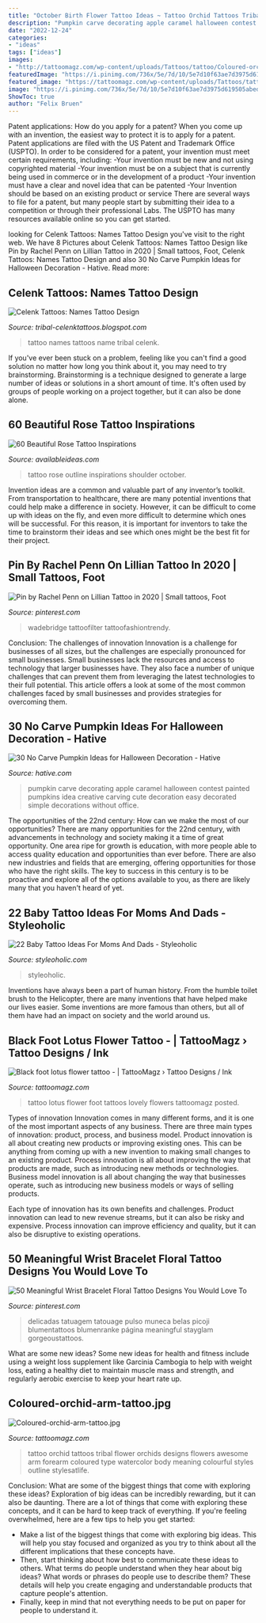 ```yaml
---
title: "October Birth Flower Tattoo Ideas ~ Tattoo Orchid Tattoos Tribal Flower Orchids Designs Flowers Awesome Arm Forearm Coloured Type Watercolor Body Meaning Colourful Styles Outline Stylesatlife"
description: "Pumpkin carve decorating apple caramel halloween contest painted pumpkins idea creative carving cute decoration easy decorated simple decorations without office"
date: "2022-12-24"
categories:
- "ideas"
tags: ["ideas"]
images:
- "http://tattoomagz.com/wp-content/uploads/Tattoos/tattoo/Coloured-orchid-arm-tattoo.jpg"
featuredImage: "https://i.pinimg.com/736x/5e/7d/10/5e7d10f63ae7d3975d619505abed6af1.jpg"
featured_image: "https://tattoomagz.com/wp-content/uploads/Tattoos/tattoo-tattoo-ideas-flower-tattoo/Black-foot-lotus-flower-tattoo.jpg"
image: "https://i.pinimg.com/736x/5e/7d/10/5e7d10f63ae7d3975d619505abed6af1.jpg"
ShowToc: true
author: "Felix Bruen"
---
```



Patent applications: How do you apply for a patent?
When you come up with an invention, the easiest way to protect it is to apply for a patent. Patent applications are filed with the US Patent and Trademark Office (USPTO). In order to be considered for a patent, your invention must meet certain requirements, including: 
-Your invention must be new and not using copyrighted material
-Your invention must be on a subject that is currently being used in commerce or in the development of a product
-Your invention must have a clear and novel idea that can be patented
-Your Invention should be based on an existing product or service There are several ways to file for a patent, but many people start by submitting their idea to a competition or through their professional Labs. The USPTO has many resources available online so you can get started.

	

		
looking for Celenk Tattoos: Names Tattoo Design you've visit to the right web. We have 8 Pictures about Celenk Tattoos: Names Tattoo Design like Pin by Rachel Penn on Lillian Tattoo in 2020 | Small tattoos, Foot, Celenk Tattoos: Names Tattoo Design and also 30 No Carve Pumpkin Ideas for Halloween Decoration - Hative. Read more:
		
    
## Celenk Tattoos: Names Tattoo Design

<img loading=lazy src="http://2.bp.blogspot.com/-ma7jTFfDcw4/TiNJYR_j9vI/AAAAAAAAAWk/3pJs49kWgFU/s1600/IMG_0141.jpg" onerror="this.onerror=null;this.src='https://tse2.mm.bing.net/th?id=OIP.OlWDsQ4myCLK7lXct7PvQQHaJ4&amp;pid=15.1';" alt="Celenk Tattoos: Names Tattoo Design">

_Source: tribal-celenktattoos.blogspot.com_

>tattoo names tattoos name tribal celenk. 

	

If you've ever been stuck on a problem, feeling like you can't find a good solution no matter how long you think about it, you may need to try brainstorming. Brainstorming is a technique designed to generate a large number of ideas or solutions in a short amount of time. It's often used by groups of people working on a project together, but it can also be done alone.

    
## 60 Beautiful Rose Tattoo Inspirations

<img loading=lazy src="http://availableideas.com/wp-content/uploads/2016/02/A-rose-outline-is-shown-on-the-wearers-right-shoulder-in-this-simplified-tattoo.jpg" onerror="this.onerror=null;this.src='https://tse3.mm.bing.net/th?id=OIP._G80n5zrEW9Mb5ys0jbWwAHaJ4&amp;pid=15.1';" alt="60 Beautiful Rose Tattoo Inspirations">

_Source: availableideas.com_

>tattoo rose outline inspirations shoulder october. 

	

Invention ideas are a common and valuable part of any inventor’s toolkit. From transportation to healthcare, there are many potential inventions that could help make a difference in society. However, it can be difficult to come up with ideas on the fly, and even more difficult to determine which ones will be successful. For this reason, it is important for inventors to take the time to brainstorm their ideas and see which ones might be the best fit for their project.

    
## Pin By Rachel Penn On Lillian Tattoo In 2020 | Small Tattoos, Foot

<img loading=lazy src="https://i.pinimg.com/736x/5e/7d/10/5e7d10f63ae7d3975d619505abed6af1.jpg" onerror="this.onerror=null;this.src='https://tse1.mm.bing.net/th?id=OIP.r4tpfRbSW0gCFqK1BUG28wHaHa&amp;pid=15.1';" alt="Pin by Rachel Penn on Lillian Tattoo in 2020 | Small tattoos, Foot">

_Source: pinterest.com_

>wadebridge tattoofilter tattoofashiontrendy. 

	

Conclusion: The challenges of innovation
Innovation is a challenge for businesses of all sizes, but the challenges are especially pronounced for small businesses. Small businesses lack the resources and access to technology that larger businesses have. They also face a number of unique challenges that can prevent them from leveraging the latest technologies to their full potential. This article offers a look at some of the most common challenges faced by small businesses and provides strategies for overcoming them.

    
## 30 No Carve Pumpkin Ideas For Halloween Decoration - Hative

<img loading=lazy src="https://hative.com/wp-content/uploads/2014/10/no-carve-pumpkin-ideas/4-caramel-apple.jpg" onerror="this.onerror=null;this.src='https://tse4.mm.bing.net/th?id=OIP.ZVifJVHUjIqDMw6u-qCJdAHaJ4&amp;pid=15.1';" alt="30 No Carve Pumpkin Ideas for Halloween Decoration - Hative">

_Source: hative.com_

>pumpkin carve decorating apple caramel halloween contest painted pumpkins idea creative carving cute decoration easy decorated simple decorations without office. 

	

The opportunities of the 22nd century: How can we make the most of our opportunities?
There are many opportunities for the 22nd century, with advancements in technology and society making it a time of great opportunity. One area ripe for growth is education, with more people able to access quality education and opportunities than ever before. There are also new industries and fields that are emerging, offering opportunities for those who have the right skills. The key to success in this century is to be proactive and explore all of the options available to you, as there are likely many that you haven't heard of yet.

    
## 22 Baby Tattoo Ideas For Moms And Dads - Styleoholic

<img loading=lazy src="https://i.styleoholic.com/2017/01/Baby-name-tattoo-with-pink-rose.jpg" onerror="this.onerror=null;this.src='https://tse1.mm.bing.net/th?id=OIP.q9CFvyU7AQKNs2fJaUahpgHaJ4&amp;pid=15.1';" alt="22 Baby Tattoo Ideas For Moms And Dads - Styleoholic">

_Source: styleoholic.com_

>styleoholic. 

	

Inventions have always been a part of human history. From the humble toilet brush to the Helicopter, there are many inventions that have helped make our lives easier. Some inventions are more famous than others, but all of them have had an impact on society and the world around us.

    
## Black Foot Lotus Flower Tattoo - | TattooMagz › Tattoo Designs / Ink

<img loading=lazy src="https://tattoomagz.com/wp-content/uploads/Tattoos/tattoo-tattoo-ideas-flower-tattoo/Black-foot-lotus-flower-tattoo.jpg" onerror="this.onerror=null;this.src='https://tse3.mm.bing.net/th?id=OIP.6T8Mzt4kKxBUy8fhi_YUtwHaJ3&amp;pid=15.1';" alt="Black foot lotus flower tattoo - | TattooMagz › Tattoo Designs / Ink">

_Source: tattoomagz.com_

>tattoo lotus flower foot tattoos lovely flowers tattoomagz posted. 

	

Types of innovation
Innovation comes in many different forms, and it is one of the most important aspects of any business. There are three main types of innovation: product, process, and business model.
Product innovation is all about creating new products or improving existing ones. This can be anything from coming up with a new invention to making small changes to an existing product. Process innovation is all about improving the way that products are made, such as introducing new methods or technologies. Business model innovation is all about changing the way that businesses operate, such as introducing new business models or ways of selling products.

Each type of innovation has its own benefits and challenges. Product innovation can lead to new revenue streams, but it can also be risky and expensive. Process innovation can improve efficiency and quality, but it can also be disruptive to existing operations.

    
## 50 Meaningful Wrist Bracelet Floral Tattoo Designs You Would Love To

<img loading=lazy src="https://i.pinimg.com/736x/b9/2c/e2/b92ce235bcd1eb3e2e12cb96a66498db.jpg" onerror="this.onerror=null;this.src='https://tse4.mm.bing.net/th?id=OIP.fes3SdXWOiM6Yj_ErD51ZAHaJP&amp;pid=15.1';" alt="50 Meaningful Wrist Bracelet Floral Tattoo Designs You Would Love To">

_Source: pinterest.com_

>delicadas tatuagem tatouage pulso muneca belas picoji blumentattoos blumenranke página meaningful stayglam gorgeoustattoos. 

	

What are some new ideas?
Some new ideas for health and fitness include using a weight loss supplement like Garcinia Cambogia to help with weight loss, eating a healthy diet to maintain muscle mass and strength, and regularly aerobic exercise to keep your heart rate up.

    
## Coloured-orchid-arm-tattoo.jpg

<img loading=lazy src="http://tattoomagz.com/wp-content/uploads/Tattoos/tattoo/Coloured-orchid-arm-tattoo.jpg" onerror="this.onerror=null;this.src='https://tse3.mm.bing.net/th?id=OIP.o7_CTacAuGrb4_reRczhXgHaPz&amp;pid=15.1';" alt="Coloured-orchid-arm-tattoo.jpg">

_Source: tattoomagz.com_

>tattoo orchid tattoos tribal flower orchids designs flowers awesome arm forearm coloured type watercolor body meaning colourful styles outline stylesatlife. 

	

Conclusion: What are some of the biggest things that come with exploring these ideas?
Exploration of big ideas can be incredibly rewarding, but it can also be daunting. There are a lot of things that come with exploring these concepts, and it can be hard to keep track of everything. If you're feeling overwhelmed, here are a few tips to help you get started: 
- Make a list of the biggest things that come with exploring big ideas. This will help you stay focused and organized as you try to think about all the different implications that these concepts have. 
- Then, start thinking about how best to communicate these ideas to others. What terms do people understand when they hear about big ideas? What words or phrases do people use to describe them? These details will help you create engaging and understandable products that capture people's attention. 
- Finally, keep in mind that not everything needs to be put on paper for people to understand it.

